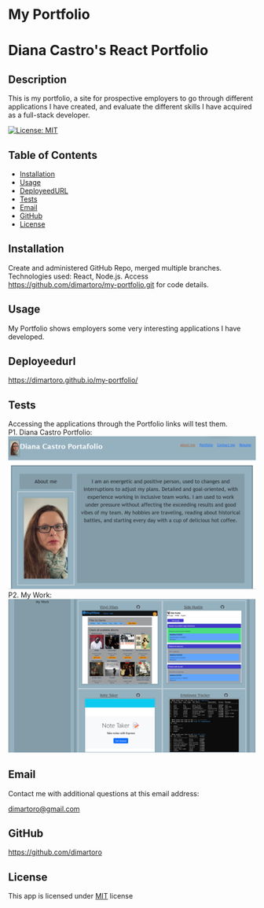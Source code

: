 # My Portfolio

# Diana Castro's React Portfolio 

## Description
This is my portfolio, a site for prospective employers to go through different applications I have created, and evaluate the different skills I have acquired as a full-stack developer.

  [![License: MIT](https://img.shields.io/badge/License-MIT-yellow.svg)](https://opensource.org/licenses/MIT)

## Table of Contents
- [Installation](#installation)
- [Usage](#usage)
- [DeployeedURL](#deployeedurl)
- [Tests](#tests)
- [Email](#email)
- [GitHub](#github)
- [License](#license)

## Installation
Create and administered GitHub Repo, merged multiple branches. Technologies used: React, Node.js.   Access https://github.com/dimartoro/my-portfolio.git for code details. 

## Usage
My Portfolio shows employers some very interesting applications I have developed.

## Deployeedurl
https://dimartoro.github.io/my-portfolio/

## Tests
Accessing the applications through the Portfolio links will test them.  
P1. Diana Castro Portfolio:           
![alt "DC Portfolio"](./src/assets/images/dcportfolio.png)      
P2. My Work:          
![alt "My Work"](./src/assets/images/mywork.png) 

## Email
Contact me with additional questions at this email address:

dimartoro@gmail.com

## GitHub
https://github.com/dimartoro

## License
This app is licensed under [MIT](https://choosealicense.com/licenses/mit/) license


